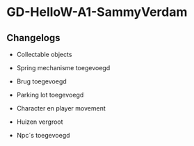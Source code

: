 # GD-HelloW-A1-SammyVerdam

## Changelogs
- Collectable objects

- Spring mechanisme toegevoegd

- Brug toegevoegd

- Parking lot toegevoegd

- Character en player movement

- Huizen vergroot

- Npc´s toegevoegd
